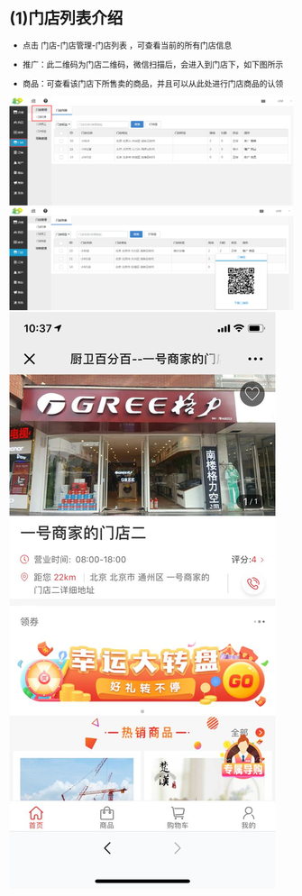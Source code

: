 # (1)门店列表介绍

*   点击 门店-门店管理-门店列表 ，可查看当前的所有门店信息

*   推广：此二维码为门店二维码，微信扫描后，会进入到门店下，如下图所示

*   商品：可查看该门店下所售卖的商品，并且可以从此处进行门店商品的认领

![](images/list1.jpg)
![](images/list2.jpg)
![](images/list3.jpg)
